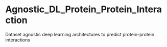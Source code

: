 # Agnostic_DL_Protein_Protein_Interaction
Dataset agnostic deep learning architectures to predict protein-protein interactions
